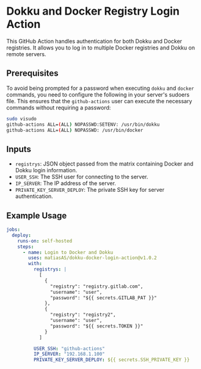 # Dokku and Docker Registry Login Action

This GitHub Action handles authentication for both Dokku and Docker registries. It allows you to log in to multiple Docker registries and Dokku on remote servers.

## Prerequisites

To avoid being prompted for a password when executing `dokku` and `docker` commands, you need to configure the following in your server's sudoers file. This ensures that the `github-actions` user can execute the necessary commands without requiring a password:

```bash
sudo visudo
github-actions ALL=(ALL) NOPASSWD:SETENV: /usr/bin/dokku
github-actions ALL=(ALL) NOPASSWD: /usr/bin/docker
```
## Inputs

- `registrys`: JSON object passed from the matrix containing Docker and Dokku login information.
- `USER_SSH`: The SSH user for connecting to the server.
- `IP_SERVER`: The IP address of the server.
- `PRIVATE_KEY_SERVER_DEPLOY`: The private SSH key for server authentication.

## Example Usage

```yaml
jobs:
  deploy:
    runs-on: self-hosted
    steps:
      - name: Login to Docker and Dokku
        uses: matiasAS/dokku-docker-login-action@v1.0.2
        with:
          registrys: |
            [
              {
                "registry": "registry.gitlab.com",
                "username": "user",
                "password": "${{ secrets.GITLAB_PAT }}"
              },
              {
                "registry": "registry2",
                "username": "user",
                "password": "${{ secrets.TOKEN }}"
              }
            ]

          USER_SSH: "github-actions"
          IP_SERVER: "192.168.1.100"
          PRIVATE_KEY_SERVER_DEPLOY: ${{ secrets.SSH_PRIVATE_KEY }}
